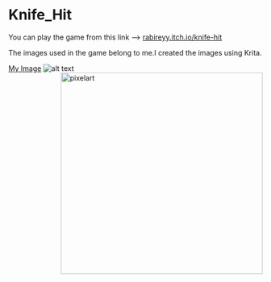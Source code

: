 # Knife_Hit

You can play the game from this link --> 
[rabireyy.itch.io/knife-hit](https://rabirey.itch.io/knife-hit)

The images used in the game belong to me.I created the images using Krita.

[My Image](Assets/Sprites/knife_hit_clone-SampleScene.png)
![alt text](Assets/Sprites/knife_hit_clone-SampleScene.png)
<img align="right" alt="pixelart" width="400" src=Assets/Sprites/knife_hit_clone-SampleScene.png>
